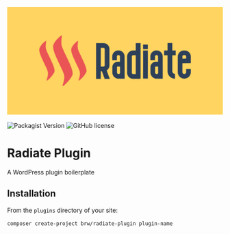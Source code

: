![Radiate](social-preview.png)

![Packagist Version](https://img.shields.io/packagist/v/brw/radiate-plugin?style=flat-square)
![GitHub license](https://img.shields.io/github/license/BenRutlandWeb/radiate-plugin?style=flat-square)

# Radiate Plugin

A WordPress plugin boilerplate

## Installation

From the `plugins` directory of your site:

```bash
composer create-project brw/radiate-plugin plugin-name
```
